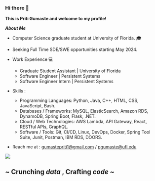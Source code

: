 ### Hi there 👋
<!--
**pritigumaste/pritigumaste** is a ✨ _special_ ✨ repository because its `README.md` (this file) appears on your GitHub profile.

Here are some ideas to get you started:
-->
**This is Priti Gumaste and welcome to my profile!**

***About Me***
- Computer Science graduate student at University of Florida. 🎓  
- Seeking Full Time SDE/SWE opportunities starting May 2024. 
- Work Experience 💻
  - Graduate Student Assistant | University of Florida
  - Software Engineer | Persistent Systems                  
  - Software Engineer Intern | Persistent Systems 

- Skills :
  - Programming Languages:	Python, Java, C++, HTML, CSS, JavaScript, Bash.
  - Databases / Frameworks:	MySQL, ElasticSearch, Amazon RDS, DynamoDB, Spring Boot, Flask, .NET.
  - Cloud / Web Technologies:	AWS Lambda, API Gateway, React, RESTful APIs, GraphQL.
  - Software / Tools:	Git, CI/CD, Linux, DevOps, Docker, Spring Tool Suite, Junit, Postman, IBM RDS, DOORS.
 
- Reach me at : gumastepriti1@gmail.com / pgumaste@ufl.edu


![](https://raw.githubusercontent.com/pritigumaste/github-stats/master/generated/overview.svg#gh-dark-mode-only)
<!--![](https://raw.githubusercontent.com/pritigumaste/github-stats/master/generated/overview.svg#gh-light-mode-only) -->

## ~ Crunching _data_ , Crafting _code_ ~
